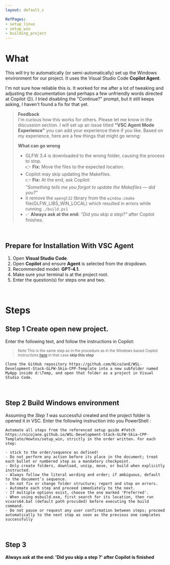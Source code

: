 ```yaml
---
layout: default_c

RefPages:
- setup_linux
- setup_win
- building_project
--- 
```


# What 
This will try to automatically (or semi-automatically) set up the Windows environment for our project. It uses the Visual Studio Code **Copilot Agent**.

I'm not sure how reliable this is. It worked for me after a lot of tweaking and adjusting the documentation (and perhaps a few unfriendly words directed at Copilot 😉). I tried disabling the "Continue?" prompt, but it still keeps asking,  I haven't found a fix for that yet.


>**Feedback**  
I'm curious how this works for others. Please let me know in the discussion section. I will set up an issue titled **"VSC Agent Mode Experience"** you can add your experience there if you like. Based on my experience, here are a few things that might go wrong:
>
>**What can go wrong**
>- GLFW 3.4 is downloaded to the wrong folder, causing the process to stop.  
>  👉 **Fix:** Move the files to the expected location.
>- Copilot may skip updating the Makefiles.  
>  👉 **Fix:** At the end, ask Copilot:  
>  *"Something tells me you forgot to update the Makefiles — did you?"*
>- it remove the `opengl32` library  from the `window.cmake` file(GLFW_LIBS_WIN_LOCAL) which resulted in errors while running `./build.ps1`
>- ✅ **Always ask at the end:** *"Did you skip a step?"* after Copilot finishes.

<br>

## Prepare for Installation With VSC Agent

1. Open **Visual Studio Code**.
2. Open **Copilot** and ensure **Agent** is selected from the dropdown.
3. Recommended model: **GPT-4.1**.
4. Make sure your terminal is at the project root.
5. Enter the question(s) for steps one and two.

<br>

# Steps

## Step 1 Create open new project.

Enter the following text, and follow the instructions in Copilot:
> <small>Note This is the same step as in the procedure as in the Windows based Copilot instructions [here](VSC-AgentMode_win) in that case **skip this step** </small>

```
Clone the GitHub repository https://github.com/NicoJanE/WSL-Development-Stack-GLFW-Skia-CPP-Template into a new subfolder named MyApp inside d:\Temp, and open that folder as a project in Visual Studio Code.
```

<br>

## Step 2 Build Windows environment

Assuming the *Step 1* was successful created and the project folder is  opened it in VSC.
Enter the following instruction into you PowerShell :

```
Automate all steps from the referenced setup guide #fetch https://nicojane.github.io/WSL-Development-Stack-GLFW-Skia-CPP-Template/Howtos/setup_win, strictly in the order written. For each step:

- stick to the order/sequence as defined!
- Do not perform any action before its place in the document; treat each bullet or numbered step as a mandatory checkpoint.
- Only create folders, download, unzip, move, or build when explicitly instructed.
- Always follow the literal wording and order; if ambiguous, default to the document’s sequence.
- Do not fix or change folder structure; report and stop on errors.
- Automate each step and proceed immediately to the next.
- If multiple options exist, choose the one marked 'Preferred'.
- When using msbuild.exe, first search for its location, then run vcvars64.bat (default path provided) before executing the build command.
- Do not pause or request any user confirmation between steps; proceed automatically to the next step as soon as the previous one completes successfully
```

<br>

## Step 3
**Always ask at the end: 'Did you skip a step ?' after Copilot is finished**

